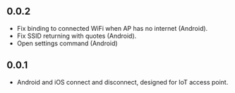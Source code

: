 ## 0.0.2

* Fix binding to connected WiFi when AP has no internet (Android).
* Fix SSID returning with quotes (Android).
* Open settings command (Android)

## 0.0.1

* Android and iOS connect and disconnect, designed for IoT access point.

